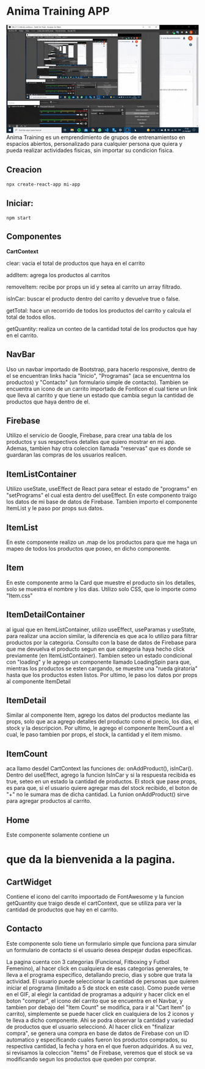 # Anima Training APP

![AnimaAPP](./gif/animaAPP.gif)
Anima Training es un emprendimiento de grupos de entrenamientso en espacios abiertos, personalizado para cualquier persona que quiera y pueda realizar actividades fisicas, sin importar su condicion fisica.


## Creacion
    npx create-react-app mi-app
## Iniciar:
    npm start


## **Componentes**

**CartContext**

clear: vacia el total de productos que haya en el carrito

addItem: agrega los productos al carritos

removeItem: recibe por props un id y setea al carrito un array filtrado.

isInCar: buscar el producto dentro del carrito y devuelve true o false.

getTotal: hace un recorrido de todos los productos del carrito y calcula el total de todos ellos.

getQuantity: realiza un conteo de la cantidad total de los productos que hay en el carrito.

## NavBar

Uso un navbar importado de Bootstrap, para hacerlo responsive, dentro de el se encuentran links hacia "Inicio", "Programas" (aca se encuentrna los productos) y "Contacto" (un formulario simple de contacto). Tambien se encuentra un icono de un carrito importado de FontIcon el cual tiene un link que lleva al carrito y que tiene un estado que cambia segun la cantidad de productos que haya dentro de el.

## Firebase

Utilizo el servicio de Google, Firebase, para crear una tabla de los productos y sus respectivos detalles que quiero mostrar en mi app. Ademas, tambien hay otra coleccion llamada "reservas" que es donde se guardaran las compras de los usuarios realicen. 

## ItemListContainer

Utilizo useState, useEffect de React para setear el estado de "programs" en "setPrograms" el cual esta dentro del useEffect.
En este componento traigo los datos de mi base de datos de Firebase. 
Tambien importo el componente ItemList y le paso por props sus datos.

## ItemList

En este componente realizo un .map de los productos para que me haga un mapeo de todos los productos que poseo, en dicho componente.

## Item

En este componente armo la Card que muestre el producto sin los detalles, solo se muestra el nombre y los dias. Utilizo solo CSS, que lo importe como "Item.css"


## ItemDetailContainer

al igual que en ItemListContainer, utilizo useEffect, useParamas y useState, para realizar una accion similar, la diferencia es que aca lo utilizo para filtrar productos por la categoria. Consulto con la base de datos de Firebase para que me devuelva el producto segun en que categoria haya hecho click previamente (en ItemListContainer). Tambien seteo un estado condicional con "loading" y le agrego un componente llamado LoadingSpin para que, mientras los productos se esten cargando, se muestre una "rueda giratoria" hasta que los productos esten listos. Por ultimo, le paso los datos por props al componente ItemDetail

## ItemDetail

Similar al componente Item, agrego los datos del productos mediante las props, solo que aca agrego detalles del producto como el precio, los dias, el stock y la descripcion. Por ultimo, le agrego el componente ItemCount a el cual, le paso tambien por props, el stock, la cantidad y el item mismo.

## ItemCount

aca llamo desdel CartContext las funciones de: onAddProduct(), isInCar().
Dentro del useEffect, agrego la funcion IsInCar y si la respuesta recibida es true, seteo en un estado la cantidad de productos. 
El stock que pase props, es para que, si el usuario quiere agregar mas del stock recibido, el boton de "+" no le sumara mas de dicha cantidad.
La funion onAddProduct() sirve para agregar productos al carrito.


## Home

Este componente solamente contiene un <h1/> que da la bienvenida a la pagina.

## CartWidget

Contiene el icono del carrito impoortado de FontAwesome y la funcion getQuantity que traigo desde el cartContext, que se utiliza para ver la cantidad de productos que hay en el carrito.


## Contacto

Este componente solo tiene un formulario simple que funciona para simular un formulario de contacto si el usuario desea despejar dudas especificas.












La pagina cuenta con 3 categorias (Funcional, Fitboxing y Futbol Femenino), al hacer click en cualquiera de esas categorias generales, te lleva a el programa especifico, detallando precio, dias y sobre que trata la actividad. El usuario puede seleccionar la cantidad de personas que quieren iniciar el programa (limitado a 5 de stock en este caso). Como puede verse en el GIF, al elegir la cantidad de programas a adquirir y hacer click en el boton "comprar", el icono del carrito que se encuentra en el Navbar, y tambien por debajo del "Item Count" se modifica, para ir al "Cart Item" (o carrito), simplemente se puede hacer click en cualquiera de los 2 iconos y te lleva a dicho componente. Ahi se podra observar la cantidad y variedad de productos que el usuario seleccionó. Al hacer click en "finalizar compra", se genera una compra en base de datos de Firebase con un ID automatico y especificando cuales fueron los productos comprados, su respectiva cantidad, la fecha y hora en el que fueron adquiridos. A su vez, si revisamos la coleccion "items" de Firebase, veremos que el stock se va modificando segun los productos que queden por comprar.
